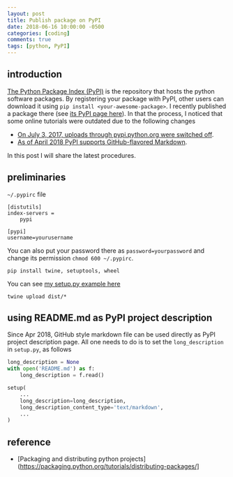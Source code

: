 ```yaml
---
layout: post
title: Publish package on PyPI
date: 2018-06-16 10:00:00 -0500
categories: [coding]
comments: true
tags: [python, PyPI]
---
```


## introduction

[The Python Package Index (PyPI)](https://pypi.org/) is the repository that hosts the python software packages.
By registering your package with PyPI,
other users can download it using `pip install <your-awesome-package>`.
I recently published a package there (see [its PyPI page here](https://pypi.org/project/gita/)).
In that the process, I noticed that some online tutorials were outdated due to the following changes

* [On July 3, 2017, uploads through pypi.python.org were switched off](https://packaging.python.org/guides/migrating-to-pypi-org/).
* [As of April 2018 PyPI supports GitHub-flavored Markdown](http://blog.jonparrott.com/github-flavored-markdown-on-pypi/).

In this post I will share the latest procedures.

## preliminaries


`~/.pypirc` file

```
[distutils]
index-servers =
    pypi

[pypi]
username=yourusername
```
You can also put your password there as `password=yourpassword` and change its permission `chmod 600 ~/.pypirc`.



```
pip install twine, setuptools, wheel
```

You can see [my setup.py example here](https://github.com/nosarthur/gita/blob/master/setup.py)

```
twine upload dist/*
```

## using README.md as PyPI project description

Since Apr 2018, GitHub style markdown file can be used directly as PyPI project
description page.
All one needs to do is to set the `long_description` in `setup.py`, as follows

```python
long_description = None
with open('README.md') as f:
    long_description = f.read()

setup(
    ...
    long_description=long_description,
    long_description_content_type='text/markdown',
    ...
)
```

## reference
* [Packaging and distributing python projects](https://packaging.python.org/tutorials/distributing-packages/]
